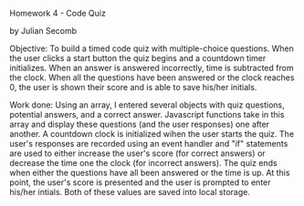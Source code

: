 Homework 4 - Code Quiz

by Julian Secomb

Objective: To build a timed code quiz with multiple-choice questions. When the user clicks a start button the quiz begins and a countdown timer initializes. When an answer is answered incorrectly, time is subtracted from the clock. When all the questions have been answered or the clock reaches 0, the user is shown their score and is able to save his/her initials.

Work done: Using an array, I entered several objects with quiz questions, potential answers, and a correct answer. Javascript functions take in this array and display these questions (and the user responses) one after another. A countdown clock is initialized wihen the user starts the quiz. The user's responses are recorded using an event handler and "if" statements are used to either increase the user's score (for correct answers) or decrease the time one the clock (for incorrect answers). The quiz ends when either the questions have all been answered or the time is up. At this point, the user's score is presented and the user is prompted to enter his/her intials. Both of these values are saved into local storage.
